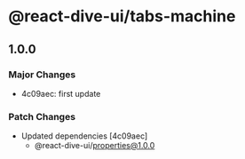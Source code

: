 # @react-dive-ui/tabs-machine

## 1.0.0

### Major Changes

- 4c09aec: first update

### Patch Changes

- Updated dependencies [4c09aec]
  - @react-dive-ui/properties@1.0.0
